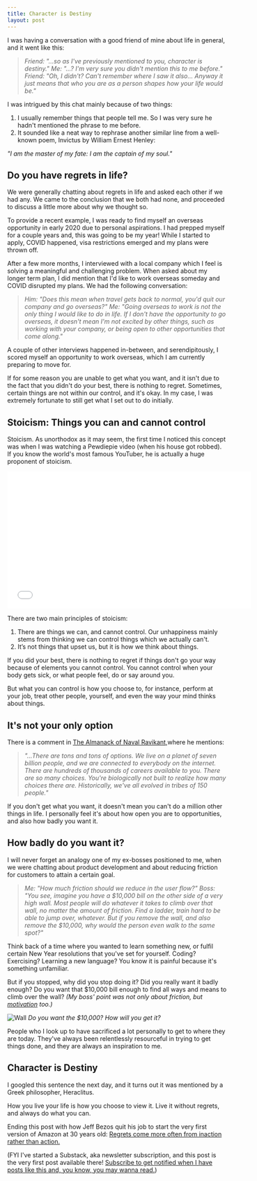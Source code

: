 ```yaml
---
title: Character is Destiny
layout: post
---
```


I was having a conversation with a good friend of mine about life in general, and it went like this:

> <i>Friend: "...so as I've previously mentioned to you, character is destiny."</i>
> <i>Me: "...? I'm very sure you didn't mention this to me before."</i>
> <i>Friend: "Oh, I didn't? Can't remember where I saw it also... Anyway it just means that who you are as a person shapes how your life would be."</i>

I was intrigued by this chat mainly because of two things:

1. I usually remember things that people tell me. So I was very sure he hadn't mentioned the phrase to me before.
2. It sounded like a neat way to rephrase another similar line from a well-known poem, Invictus by William Ernest Henley: 

<i>"I am the master of my fate:
I am the captain of my soul."</i>

## Do you have regrets in life?

We were generally chatting about regrets in life and asked each other if we had any. We came to the conclusion that we both had none, and proceeded to discuss a little more about why we thought so.

To provide a recent example, I was ready to find myself an overseas opportunity in early 2020 due to personal aspirations. I had prepped myself for a couple years and, this was going to be my year! While I started to apply, COVID happened, visa restrictions emerged and my plans were thrown off. 

After a few more months, I interviewed with a local company which I feel is solving a meaningful and challenging problem. When asked about my longer term plan, I did mention that I'd like to work overseas someday and COVID disrupted my plans. We had the following conversation:

> <i>Him: "Does this mean when travel gets back to normal, you'd quit our company and go overseas?"</i>
> <i>Me: "Going overseas to work is not the only thing I would like to do in life. If I don't have the opportunity to go overseas, it doesn't mean I'm not excited by other things, such as working with your company, or being open to other opportunities that come along."</i>

A couple of other interviews happened in-between, and serendipitously, I scored myself an opportunity to work overseas, which I am currently preparing to move for. 

If for some reason you are unable to get what you want, and it isn't due to the fact that you didn't do your best, there is nothing to regret. Sometimes, certain things are not within our control, and it's okay. In my case, I was extremely fortunate to still get what I set out to do initially.

## Stoicism: Things you can and cannot control

Stoicism. As unorthodox as it may seem, the first time I noticed this concept was when I was watching a Pewdiepie video (when his house got robbed). If you know the world's most famous YouTuber, he is actually a huge proponent of stoicism. 

<iframe width="560" height="315" src="[https://www.youtube.com/embed/bMpgsD5o8bs](https://www.youtube.com/embed/bMpgsD5o8bs)" frameborder="0" allow="accelerometer; autoplay; clipboard-write; encrypted-media; gyroscope; picture-in-picture" allowfullscreen></iframe>

There are two main principles of stoicism:

1. There are things we can, and cannot control. Our unhappiness mainly stems from thinking we can control things which we actually can't.
2. It’s not things that upset us, but it is how we think about things.

If you did your best, there is nothing to regret if things don't go your way because of elements you cannot control. You cannot control when your body gets sick, or what people feel, do or say around you. 

But what you can control is how you choose to, for instance, perform at your job, treat other people, yourself, and even the way your mind thinks about things.

## It's not your only option

There is a comment in <a href="https://www.navalmanack.com/">The Almanack of Naval Ravikant</a>,where he mentions:

><i>"...There are tons and tons of options. We live on a planet of seven billion people, and we are connected to everybody on the internet. There are hundreds of thousands of careers available to you. There are so many choices. </i>
><i>You're biologically not built to realize how many choices there are. Historically, we've all evolved in tribes of 150 people."</i>

If you don't get what you want, it doesn't mean you can't do a million other things in life. I personally feel it's about how open you are to opportunities, and also how badly you want it.

## How badly do you want it?

I will never forget an analogy one of my ex-bosses positioned to me, when we were chatting about product development and about reducing friction for customers to attain a certain goal. 

><i>Me: "How much friction should we reduce in the user flow?"</i>
><i>Boss: "You see, imagine you have a $10,000 bill on the other side of a very high wall. Most people will do whatever it takes to climb over that wall, no matter the amount of friction. Find a ladder, train hard to be able to jump over, whatever. But if you remove the wall, and also remove the $10,000, why would the person even walk to the same spot?"</i>

Think back of a time where you wanted to learn something new, or fulfil certain New Year resolutions that you've set for yourself. Coding? Exercising? Learning a new language? You know it is painful because it's something unfamiliar. 

But if you stopped, why did you stop doing it? Did you really want it badly enough? Do you want that $10,000 bill enough to find all ways and means to climb over the wall? <i>(My boss' point was not only about friction, but <a href="https://andrewchen.co/psychd-funnel-conversion/">motivation</a> too.)</i>

![Wall](https://huiyichia.com//assets/wall.png)
<i>Do you want the $10,000? How will you get it?</i>

People who I look up to have sacrificed a lot personally to get to where they are today. They've always been relentlessly resourceful in trying to get things done, and they are always an inspiration to me.

## Character is Destiny

I googled this sentence the next day, and it turns out it was mentioned by a Greek philosopher, Heraclitus.

How you live your life is how you choose to view it. Live it without regrets, and always do what you can. 

Ending this post with how Jeff Bezos quit his job to start the very first version of Amazon at 30 years old: <a href="https://www.inc.com/jeff-haden/jeff-bezos-ask-yourself-1-question-to-make-truly-important-decisions-and-avoid-lifelong-regrets.html">Regrets come more often from inaction rather than action.</a>


(FYI I've started a Substack, aka newsletter subscription, and this post is the very first post available there! <a href="https://orientate.substack.com/p/character-is-destiny">Subscribe to get notified when I have posts like this and, you know, you may wanna read.</a>)